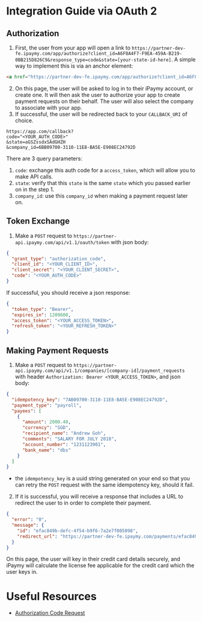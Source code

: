 # Integration Guide via OAuth 2

## Authorization

1. First, the user from your app will open a link to `https://partner-dev-fe.ipaymy.com/app/authorize?client_id=A6F8A4F7-F9EA-459A-B219-0BB215D826C9&response_type=code&state=[your-state-id-here]`. A simple way to implement this is via an anchor element:
```html
<a href="https://partner-dev-fe.ipaymy.com/app/authorize?client_id=A6F8A4F7-F9EA-459A-B219-0BB215D826C9&response_type=code&state=aGSZssdxSAdGHZH">Connect with iPaymy</a>
```

2. On this page, the user will be asked to log in to their iPaymy account, or create one. It will then ask the user to authorize your app to create payment requests on their behalf. The user will also select the company to associate with your app.
3. If successful, the user will be redirected back to your `CALLBACK_URI` of choice.
```url
https://app.com/callback?
code="<YOUR_AUTH_CODE>"
&state=aGSZssdxSAdGHZH
&company_id=6BB09700-3110-11E8-BA5E-E908EC24792D
```
There are 3 query parameters:
1. `code`: exchange this auth code for a `access_token`, which will allow you to make API calls.
2. `state`: verify that this `state` is the same `state` which you passed earlier on in the step 1.
3. `company_id`: use this `company_id` when making a payment request later on.

## Token Exchange

1. Make a `POST` request to `https://partner-api.ipaymy.com/api/v1.1/oauth/token` with json body:
```json
{
  "grant_type": "authorization_code",
  "client_id": "<YOUR_CLIENT_ID>",
  "client_secret": "<YOUR_CLIENT_SECRET>",
  "code": "<YOUR_AUTH_CODE>"
}
```
If successful, you should receive a json response:
```json
{
  "token_type": "Bearer",
  "expires_in": 1209600,
  "access_token": "<YOUR_ACCESS_TOKEN>",
  "refresh_token": "<YOUR_REFRESH_TOKEN>"
}
```


## Making Payment Requests

1. Make a `POST` request to `https://partner-api.ipaymy.com/api/v1.1/companies/[company-id]/payment_requests` with header `Authorization: Bearer <YOUR_ACCESS_TOKEN>`, and json body:
```json
{
  "idempotency_key": "7AB09700-3110-11E8-BA5E-E908EC24792D",
  "payment_type": "payroll",
  "payees": [
    {
      "amount": 2000.40,
      "currency": "SGD",
      "recipient_name": "Andrew Goh",
      "comments": "SALARY FOR JULY 2018",
      "account_number": "1231123901",
      "bank_name": "dbs"
    }
  ]
}
```
- the `idempotency_key` is a uuid string generated on your end so that you can retry the `POST` request with the same idempotency key, should it fail.

2. If it is successful, you will receive a response that includes a URL to redirect the user to in order to complete their payment.
```json
{
  "error": "0",
  "message": {
    "id": "efac849b-defc-4f54-b9f6-7a2e7f005098",
    "redirect_url": "https://partner-dev-fe.ipaymy.com/payments/efac849b-defc-4f54-b9f6-7a2e7f005098",
  }
}
```
On this page, the user will key in their credit card details securely, and iPaymy will calculate the license fee applicable for the credit card which the user keys in.


# Useful Resources
- [Authorization Code Request](https://www.oauth.com/oauth2-servers/access-tokens/authorization-code-request/)
